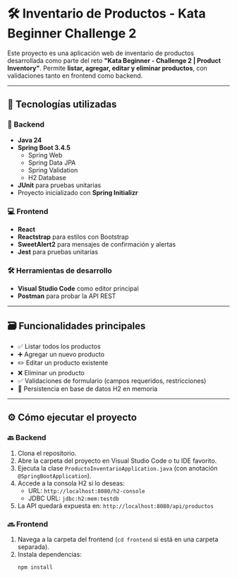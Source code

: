 # 🛠️ Inventario de Productos - Kata Beginner Challenge 2

Este proyecto es una aplicación web de inventario de productos desarrollada como parte del reto **"Kata Beginner - Challenge 2 | Product Inventory"**. Permite **listar, agregar, editar y eliminar productos**, con validaciones tanto en frontend como backend.

---

## 🚀 Tecnologías utilizadas

### 🔧 Backend
- **Java 24**
- **Spring Boot 3.4.5**
  - Spring Web
  - Spring Data JPA
  - Spring Validation
  - H2 Database
- **JUnit** para pruebas unitarias
- Proyecto inicializado con **Spring Initializr**

### 💻 Frontend
- **React**
- **Reactstrap** para estilos con Bootstrap
- **SweetAlert2** para mensajes de confirmación y alertas
- **Jest** para pruebas unitarias

### 🛠️ Herramientas de desarrollo
- **Visual Studio Code** como editor principal
- **Postman** para probar la API REST

---

## 🗃️ Funcionalidades principales

- ✅ Listar todos los productos
- ➕ Agregar un nuevo producto
- ✏️ Editar un producto existente
- ❌ Eliminar un producto
- ✅ Validaciones de formulario (campos requeridos, restricciones)
- 💾 Persistencia en base de datos H2 en memoria

---

## ⚙️ Cómo ejecutar el proyecto

### 🔙 Backend

1. Clona el repositorio.
2. Abre la carpeta del proyecto en Visual Studio Code o tu IDE favorito.
3. Ejecuta la clase `ProductoInventarioApplication.java` (con anotación `@SpringBootApplication`).
4. Accede a la consola H2 si lo deseas:  
   - URL: `http://localhost:8080/h2-console`
   - JDBC URL: `jdbc:h2:mem:testdb`
5. La API quedará expuesta en: `http://localhost:8080/api/productos`

### 🔜 Frontend

1. Navega a la carpeta del frontend (`cd frontend` si está en una carpeta separada).
2. Instala dependencias:
   ```bash
   npm install
